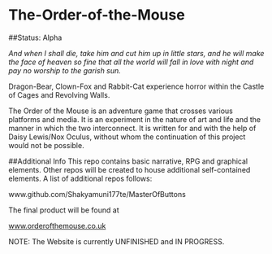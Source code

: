 # The-Order-of-the-Mouse

##Status: Alpha

<i>And when I shall die, take him and cut him up in little stars, and he will make the face of heaven so fine that all the world will fall in love with night and pay no worship to the garish sun.</i>

Dragon-Bear, Clown-Fox and Rabbit-Cat experience horror within the Castle of Cages and Revolving Walls.

The Order of the Mouse is an adventure game that crosses various platforms and media. It is an experiment
in the nature of art and life and the manner in which the two interconnect. It is written for and with the
help of Daisy Lewis/Nox Oculus, without whom the continuation of this project would not be possible.

##Additional Info
This repo contains basic narrative, RPG and graphical elements. Other repos will be created to house additional self-contained elements. A list of additional repos follows:

<p>www.github.com/Shakyamuni177te/MasterOfButtons</p>

The final product will be found at

www.orderofthemouse.co.uk

NOTE: The Website is currently UNFINISHED and IN PROGRESS.


